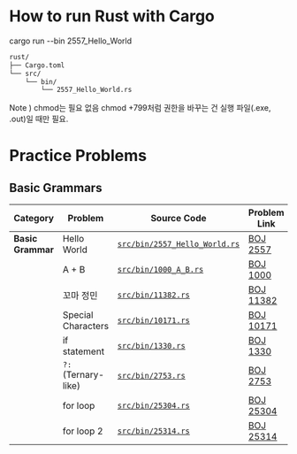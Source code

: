 # How to run Rust with Cargo

cargo run --bin 2557_Hello_World

```bash
rust/
├── Cargo.toml
└── src/
    └── bin/
        └── 2557_Hello_World.rs
```

Note ) chmod는 필요 없음
chmod +799처럼 권한을 바꾸는 건 실행 파일(.exe, .out)일 때만 필요.

# Practice Problems

## Basic Grammars

| Category          | Problem             | Source Code                                                  | Problem Link                                       |
| ----------------- | ------------------- | ------------------------------------------------------------ | -------------------------------------------------- |
| **Basic Grammar** | Hello World         | [`src/bin/2557_Hello_World.rs`](src/bin/2557_Hello_World.rs) | [BOJ 2557](https://www.acmicpc.net/problem/2557)   |
|                   | A + B               | [`src/bin/1000_A_B.rs`](src/bin/1000_A_B.rs)                 | [BOJ 1000](https://www.acmicpc.net/problem/1000)   |
|                   | 꼬마 정민               | [`src/bin/11382.rs`](src/bin/11382.rs)                       | [BOJ 11382](https://www.acmicpc.net/problem/11382) |
|                   | Special Characters  | [`src/bin/10171.rs`](src/bin/10171.rs)                       | [BOJ 10171](https://www.acmicpc.net/problem/10171) |
|                   | if statement        | [`src/bin/1330.rs`](src/bin/1330.rs)                         | [BOJ 1330](https://www.acmicpc.net/problem/1330)   |
|                   | `?:` (Ternary-like) | [`src/bin/2753.rs`](src/bin/2753.rs)                         | [BOJ 2753](https://www.acmicpc.net/problem/2753)   |
|                   | for loop            | [`src/bin/25304.rs`](src/bin/25304.rs)                       | [BOJ 25304](https://www.acmicpc.net/problem/25304) |
|                   | for loop 2          | [`src/bin/25314.rs`](src/bin/25314.rs)                       | [BOJ 25314](https://www.acmicpc.net/problem/25314) |

